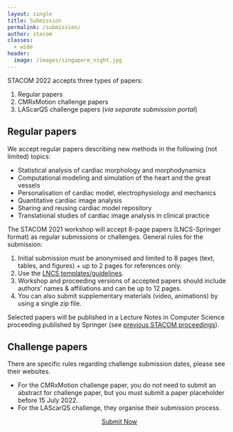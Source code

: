 ```yaml
---
layout: single
title: Submission
permalink: /submission/
author: stacom
classes:
  - wide
header:
  image: /images/singapore_night.jpg
---
```


STACOM 2022 accepts three types of papers:

1. Regular papers
2. CMRxMotion challenge papers
3. LAScarQS challenge papers (*via separate submission portal*)

## Regular papers

We accept regular papers describing new methods in the following (not limited) topics:

* Statistical analysis of cardiac morphology and morphodynamics
* Computational modeling and simulation of the heart and the great vessels
* Personalisation of cardiac model, electrophysiology and mechanics
* Quantitative cardiac image analysis
* Sharing and reusing cardiac model repository
* Translational studies of cardiac image analysis in clinical practice

The STACOM 2021 workshop will accept 8-page papers (LNCS-Springer format) as regular submissions or challenges. General rules for the submission:

1. Initial submission must be anonymised and limited to 8 pages (text, tables, and figures) + up to 2 pages for references only.
2. Use the [LNCS templates/guidelines](http://www.springer.com/gp/computer-science/lncs/conference-proceedings-guidelines).
3. Workshop and proceeding versions of accepted papers should include authors’ names & affiliations and can be up to 12 pages.
4. You can also submit supplementary materials (video, animations) by using a single zip file.

Selected papers will be published in a Lecture Notes in Computer Science proceeding published by Springer (see [previous STACOM proceedings](http://stacom.cardiacatlas.org/)).

## Challenge papers

There are specific rules regarding challenge submission dates, please see their websites.

* For the CMRxMotion challenge paper, you do not need to submit an abstract for challenge paper, but you must submit a paper placeholder before 15 July 2022.
* For the LAScarQS challenge, they organise their submission process.

<div style="text-align: center;"><a href="https://equinocs.springernature.com/service/STACOM2022" target="_blank" class="btn btn--info btn--large" style="margin-top: 50px; padding-left: 50px; padding-right: 50px;">Submit Now</a></div>
